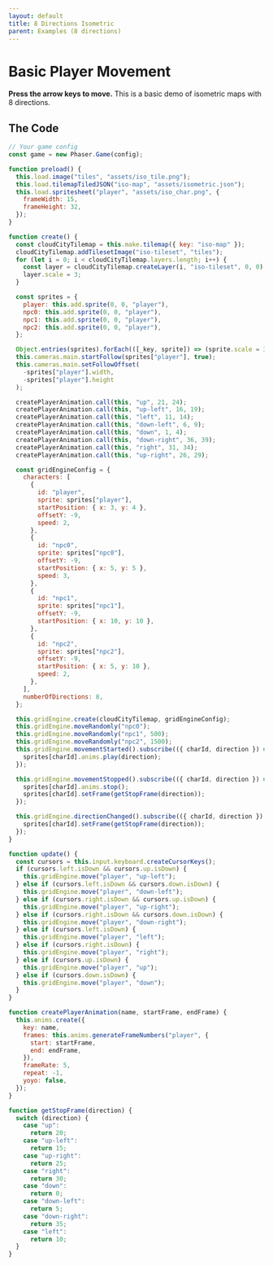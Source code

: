 ```yaml
---
layout: default
title: 8 Directions Isometric
parent: Examples (8 directions)
---
```


# Basic Player Movement

**Press the arrow keys to move.** This is a basic demo of isometric maps with 8 directions.

<div id="game"></div>

<script src="js/phaser.min.js"></script>
<script src="js/grid-engine-2.24.0.min.js"></script>
<script src="js/getBasicConfig.js"></script>

<script>
  const config = getBasicConfig(preload, create, update);
  const game = new Phaser.Game(config);

  function preload () {
    this.load.image("tiles", "assets/iso_tile.png");
    this.load.tilemapTiledJSON("iso-map", "assets/isometric.json");
    this.load.spritesheet("player", "assets/iso_char.png", {
      frameWidth: 15,
      frameHeight: 32,
    });
  }

  function create () {
    const cloudCityTilemap = this.make.tilemap({ key: "iso-map" });
    cloudCityTilemap.addTilesetImage("iso-tileset", "tiles");
    for (let i = 0; i < cloudCityTilemap.layers.length; i++) {
      const layer = cloudCityTilemap.createLayer(i, "iso-tileset", 0, 0);
      layer.scale = 3;
    }

    const sprites = {
      "player": this.add.sprite(0, 0, "player"),
      "npc0": this.add.sprite(0, 0, "player"),
      "npc1": this.add.sprite(0, 0, "player"),
      "npc2": this.add.sprite(0, 0, "player"),
    };

    Object.entries(sprites).forEach(([_key, sprite]) => sprite.scale = 3);
    this.cameras.main.startFollow(sprites["player"], true);
    this.cameras.main.setFollowOffset(- (sprites["player"].width), -(sprites["player"].height));

    createPlayerAnimation.call(this, "up", 21, 24);
    createPlayerAnimation.call(this, "up-left", 16, 19);
    createPlayerAnimation.call(this, "left", 11, 14);
    createPlayerAnimation.call(this, "down-left", 6, 9);
    createPlayerAnimation.call(this, "down", 1, 4);
    createPlayerAnimation.call(this, "down-right", 36, 39);
    createPlayerAnimation.call(this, "right", 31, 34);
    createPlayerAnimation.call(this, "up-right", 26, 29);


    const gridEngineConfig = {
      characters: [
        {
          id: "player",
          sprite: sprites["player"],
          startPosition: {x: 3, y: 4},
          offsetY: -9,
          speed: 2
        },
        {
          id: "npc0",
          sprite: sprites["npc0"],
          offsetY: -9,
          startPosition: {x: 5, y: 5},
          speed: 3
        },
        {
          id: "npc1",
          sprite: sprites["npc1"],
          offsetY: -9,
          startPosition: {x: 10, y: 10},
        },
        {
          id: "npc2",
          sprite: sprites["npc2"],
          offsetY: -9,
          startPosition: {x: 5, y: 10},
          speed: 2
        },
      ],
      numberOfDirections: 8
    };

    this.gridEngine.create(cloudCityTilemap, gridEngineConfig);
    this.gridEngine.moveRandomly('npc0');
    this.gridEngine.moveRandomly('npc1', 500);
    this.gridEngine.moveRandomly('npc2', 1500);
    this.gridEngine
      .movementStarted()
      .subscribe(({charId, direction}) => {
        sprites[charId].anims.play(direction);
      });

    this.gridEngine
      .movementStopped()
      .subscribe(({charId, direction}) => {
        sprites[charId].anims.stop();
        sprites[charId].setFrame(getStopFrame(direction));
      });

    this.gridEngine
      .directionChanged()
      .subscribe(({charId, direction}) => {
        sprites[charId].setFrame(getStopFrame(direction));
      });
  }

  function update () {
    const cursors = this.input.keyboard.createCursorKeys();
    if (cursors.left.isDown && cursors.up.isDown) {
      this.gridEngine.move("player", "up-left");
    } else if (cursors.left.isDown && cursors.down.isDown) {
      this.gridEngine.move("player", "down-left");
    } else if (cursors.right.isDown && cursors.up.isDown) {
      this.gridEngine.move("player", "up-right");
    } else if (cursors.right.isDown && cursors.down.isDown) {
      this.gridEngine.move("player", "down-right");
    } else if (cursors.left.isDown) {
      this.gridEngine.move("player", "left");
    } else if (cursors.right.isDown) {
      this.gridEngine.move("player", "right");
    } else if (cursors.up.isDown) {
      this.gridEngine.move("player", "up");
    } else if (cursors.down.isDown) {
      this.gridEngine.move("player", "down");
    }
  }

  function createPlayerAnimation(name, startFrame, endFrame) {
    this.anims.create({
      key: name,
      frames: this.anims.generateFrameNumbers("player", {
        start: startFrame,
        end: endFrame,
      }),
      frameRate: 5,
      repeat: -1,
      yoyo: false,
    });
  }

  function getStopFrame(direction) {
    switch (direction) {
      case "up":
        return 20;
      case "up-left":
        return 15;
      case "up-right":
        return 25;
      case "right":
        return 30;
      case "down":
        return 0;
      case "down-left":
        return 5;
      case "down-right":
        return 35;
      case "left":
        return 10;
    }
  }
</script>

## The Code

```javascript
// Your game config
const game = new Phaser.Game(config);

function preload() {
  this.load.image("tiles", "assets/iso_tile.png");
  this.load.tilemapTiledJSON("iso-map", "assets/isometric.json");
  this.load.spritesheet("player", "assets/iso_char.png", {
    frameWidth: 15,
    frameHeight: 32,
  });
}

function create() {
  const cloudCityTilemap = this.make.tilemap({ key: "iso-map" });
  cloudCityTilemap.addTilesetImage("iso-tileset", "tiles");
  for (let i = 0; i < cloudCityTilemap.layers.length; i++) {
    const layer = cloudCityTilemap.createLayer(i, "iso-tileset", 0, 0);
    layer.scale = 3;
  }

  const sprites = {
    player: this.add.sprite(0, 0, "player"),
    npc0: this.add.sprite(0, 0, "player"),
    npc1: this.add.sprite(0, 0, "player"),
    npc2: this.add.sprite(0, 0, "player"),
  };

  Object.entries(sprites).forEach(([_key, sprite]) => (sprite.scale = 3));
  this.cameras.main.startFollow(sprites["player"], true);
  this.cameras.main.setFollowOffset(
    -sprites["player"].width,
    -sprites["player"].height
  );

  createPlayerAnimation.call(this, "up", 21, 24);
  createPlayerAnimation.call(this, "up-left", 16, 19);
  createPlayerAnimation.call(this, "left", 11, 14);
  createPlayerAnimation.call(this, "down-left", 6, 9);
  createPlayerAnimation.call(this, "down", 1, 4);
  createPlayerAnimation.call(this, "down-right", 36, 39);
  createPlayerAnimation.call(this, "right", 31, 34);
  createPlayerAnimation.call(this, "up-right", 26, 29);

  const gridEngineConfig = {
    characters: [
      {
        id: "player",
        sprite: sprites["player"],
        startPosition: { x: 3, y: 4 },
        offsetY: -9,
        speed: 2,
      },
      {
        id: "npc0",
        sprite: sprites["npc0"],
        offsetY: -9,
        startPosition: { x: 5, y: 5 },
        speed: 3,
      },
      {
        id: "npc1",
        sprite: sprites["npc1"],
        offsetY: -9,
        startPosition: { x: 10, y: 10 },
      },
      {
        id: "npc2",
        sprite: sprites["npc2"],
        offsetY: -9,
        startPosition: { x: 5, y: 10 },
        speed: 2,
      },
    ],
    numberOfDirections: 8,
  };

  this.gridEngine.create(cloudCityTilemap, gridEngineConfig);
  this.gridEngine.moveRandomly("npc0");
  this.gridEngine.moveRandomly("npc1", 500);
  this.gridEngine.moveRandomly("npc2", 1500);
  this.gridEngine.movementStarted().subscribe(({ charId, direction }) => {
    sprites[charId].anims.play(direction);
  });

  this.gridEngine.movementStopped().subscribe(({ charId, direction }) => {
    sprites[charId].anims.stop();
    sprites[charId].setFrame(getStopFrame(direction));
  });

  this.gridEngine.directionChanged().subscribe(({ charId, direction }) => {
    sprites[charId].setFrame(getStopFrame(direction));
  });
}

function update() {
  const cursors = this.input.keyboard.createCursorKeys();
  if (cursors.left.isDown && cursors.up.isDown) {
    this.gridEngine.move("player", "up-left");
  } else if (cursors.left.isDown && cursors.down.isDown) {
    this.gridEngine.move("player", "down-left");
  } else if (cursors.right.isDown && cursors.up.isDown) {
    this.gridEngine.move("player", "up-right");
  } else if (cursors.right.isDown && cursors.down.isDown) {
    this.gridEngine.move("player", "down-right");
  } else if (cursors.left.isDown) {
    this.gridEngine.move("player", "left");
  } else if (cursors.right.isDown) {
    this.gridEngine.move("player", "right");
  } else if (cursors.up.isDown) {
    this.gridEngine.move("player", "up");
  } else if (cursors.down.isDown) {
    this.gridEngine.move("player", "down");
  }
}

function createPlayerAnimation(name, startFrame, endFrame) {
  this.anims.create({
    key: name,
    frames: this.anims.generateFrameNumbers("player", {
      start: startFrame,
      end: endFrame,
    }),
    frameRate: 5,
    repeat: -1,
    yoyo: false,
  });
}

function getStopFrame(direction) {
  switch (direction) {
    case "up":
      return 20;
    case "up-left":
      return 15;
    case "up-right":
      return 25;
    case "right":
      return 30;
    case "down":
      return 0;
    case "down-left":
      return 5;
    case "down-right":
      return 35;
    case "left":
      return 10;
  }
}
```

